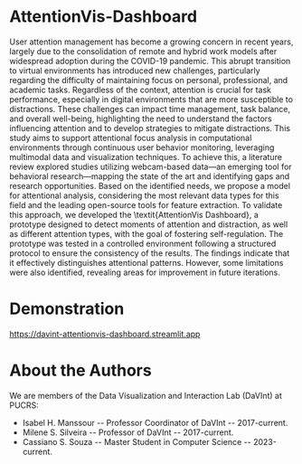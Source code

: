 # AttentionVis-Dashboard

User attention management has become a growing concern in recent years, largely due to the consolidation of remote and hybrid work models after widespread adoption during the COVID-19 pandemic. This abrupt transition to virtual environments has introduced new challenges, particularly regarding the difficulty of maintaining focus on personal, professional, and academic tasks. Regardless of the context, attention is crucial for task performance, especially in digital environments that are more susceptible to distractions. These challenges can impact time management, task balance, and overall well-being, highlighting the need to understand the factors influencing attention and to develop strategies to mitigate distractions. This study aims to support attentional focus analysis in computational environments through continuous user behavior monitoring, leveraging multimodal data and visualization techniques. To achieve this, a literature review explored studies utilizing webcam-based data—an emerging tool for behavioral research—mapping the state of the art and identifying gaps and research opportunities. Based on the identified needs, we propose a model for attentional analysis, considering the most relevant data types for this field and the leading open-source tools for feature extraction. To validate this approach, we developed the \textit{AttentionVis Dashboard}, a prototype designed to detect moments of attention and distraction, as well as different attention types, with the goal of fostering self-regulation. The prototype was tested in a controlled environment following a structured protocol to ensure the consistency of the results. The findings indicate that it effectively distinguishes attentional patterns. However, some limitations were also identified, revealing areas for improvement in future iterations.

# Demonstration
https://davint-attentionvis-dashboard.streamlit.app

# About the Authors
We are members of the Data Visualization and Interaction Lab (DaVInt) at PUCRS:

- Isabel H. Manssour -- Professor Coordinator of DaVInt -- 2017-current.
- Milene S. Silveira -- Professor of DaVInt -- 2017-current.
- Cassiano S. Souza -- Master Student in Computer Science -- 2023-current.
